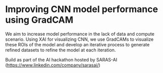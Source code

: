 # Improving CNN model performance using GradCAM

We aim to increase model performance in the lack of data and compute scenario. Using XAI for visualizing CNN, we use GradCAMs to visualize these ROIs of the model and develop an iterative process to generate refined datasets to refine the model at each iteration.  

Build as part of the AI hackathon hosted by SARAS-AI (https://www.linkedin.com/company/sarasai/)
